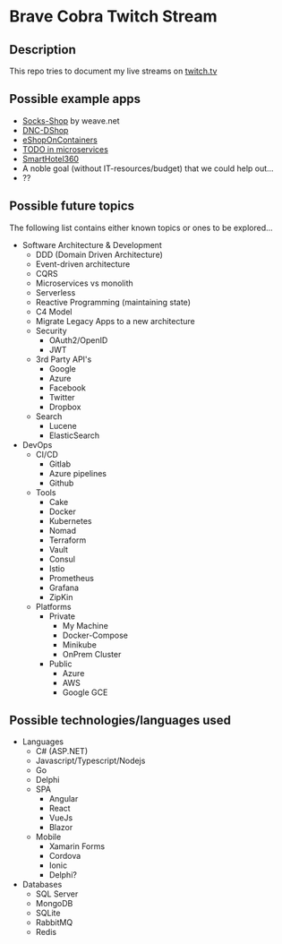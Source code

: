 # Brave Cobra Twitch Stream

## Description
This repo tries to document my live streams on [twitch.tv](https://twitch.tv/bravecobra2) 

## Possible example apps

- [Socks-Shop](https://microservices-demo.github.io/) by weave.net
- [DNC-DShop](https://github.com/devmentors/DNC-DShop)
- [eShopOnContainers](eShopOnContainers)
- [TODO in microservices](elgris/microservice-app-example)
- [SmartHotel360](https://github.com/Microsoft/SmartHotel360)
- A noble goal (without IT-resources/budget) that we could help out...
- ??

## Possible future topics

The following list contains either known topics or ones to be explored... 

- Software Architecture & Development
    - DDD (Domain Driven Architecture)
    - Event-driven architecture
    - CQRS
    - Microservices vs monolith
    - Serverless
    - Reactive Programming (maintaining state)
    - C4 Model
    - Migrate Legacy Apps to a new architecture
    - Security
        - OAuth2/OpenID
        - JWT
    - 3rd Party API's
        - Google
        - Azure
        - Facebook
        - Twitter
        - Dropbox
    - Search
        - Lucene
        - ElasticSearch
- DevOps
    - CI/CD
        - Gitlab
        - Azure pipelines
        - Github
    - Tools
        - Cake
        - Docker
        - Kubernetes
        - Nomad
        - Terraform
        - Vault
        - Consul
        - Istio
        - Prometheus
        - Grafana
        - ZipKin
    - Platforms
        - Private
            - My Machine 
            - Docker-Compose
            - Minikube
            - OnPrem Cluster
        - Public
            - Azure
            - AWS
            - Google GCE

## Possible technologies/languages used

- Languages
    - C# (ASP.NET)
    - Javascript/Typescript/Nodejs
    - Go
    - Delphi
    - SPA
        - Angular
        - React
        - VueJs
        - Blazor
    - Mobile
        - Xamarin Forms
        - Cordova
        - Ionic
        - Delphi?
- Databases
    - SQL Server
    - MongoDB
    - SQLite
    - RabbitMQ
    - Redis

